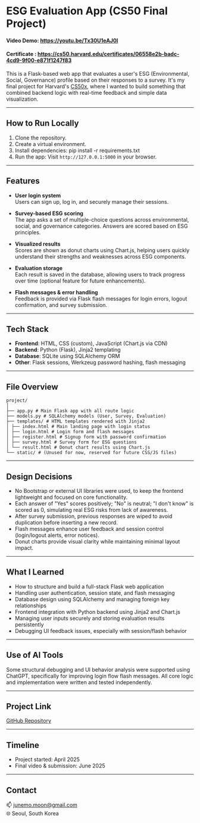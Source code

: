 # ESG Evaluation App (CS50 Final Project)

#### Video Demo: https://youtu.be/Tx30U1eAJ0I
#### Certificate : https://cs50.harvard.edu/certificates/06558e2b-badc-4cd9-9f00-e871f1247f83


This is a Flask-based web app that evaluates a user's ESG (Environmental, Social, Governance) profile based on their responses to a survey. It's my final project for Harvard's [CS50x](https://cs50.harvard.edu/x), where I wanted to build something that combined backend logic with real-time feedback and simple data visualization.

---

## How to Run Locally

1. Clone the repository.
2. Create a virtual environment.
3. Install dependencies: pip install -r requirements.txt
4. Run the app: Visit `http://127.0.0.1:5000` in your browser.


---

## Features

- **User login system**  
Users can sign up, log in, and securely manage their sessions.

- **Survey-based ESG scoring**  
The app asks a set of multiple-choice questions across environmental, social, and governance categories. Answers are scored based on ESG principles.

- **Visualized results**  
Scores are shown as donut charts using Chart.js, helping users quickly understand their strengths and weaknesses across ESG components.

- **Evaluation storage**  
Each result is saved in the database, allowing users to track progress over time (optional feature for future enhancements).

- **Flash messages & error handling**  
Feedback is provided via Flask flash messages for login errors, logout confirmation, and survey submission.

---

## Tech Stack

- **Frontend**: HTML, CSS (custom), JavaScript (Chart.js via CDN)
- **Backend**: Python (Flask), Jinja2 templating
- **Database**: SQLite using SQLAlchemy ORM
- **Other**: Flask sessions, Werkzeug password hashing, flash messaging

---

## File Overview

```
project/
│
├── app.py # Main Flask app with all route logic
├── models.py # SQLAlchemy models (User, Survey, Evaluation)
├── templates/ # HTML templates rendered with Jinja2
│ ├── index.html # Main landing page with login status
│ ├── login.html # Login form and flash messages
│ ├── register.html # Signup form with password confirmation
│ ├── survey.html # Survey form for ESG questions
│ └── result.html # Donut chart results using Chart.js
└── static/ # (Unused for now, reserved for future CSS/JS files)
```

---

## Design Decisions

- No Bootstrap or external UI libraries were used, to keep the frontend lightweight and focused on core functionality.
- Each answer of "Yes" scores positively; "No" is neutral; "I don't know" is scored as 0, simulating real ESG risks from lack of awareness.
- After survey submission, previous responses are wiped to avoid duplication before inserting a new record.
- Flash messages enhance user feedback and session control (login/logout alerts, error notices).
- Donut charts provide visual clarity while maintaining minimal layout impact.

---

## What I Learned

- How to structure and build a full-stack Flask web application
- Handling user authentication, session state, and flash messaging
- Database design using SQLAlchemy and managing foreign key relationships
- Frontend integration with Python backend using Jinja2 and Chart.js
- Managing user inputs securely and storing evaluation results persistently
- Debugging UI feedback issues, especially with session/flash behavior

---

## Use of AI Tools

Some structural debugging and UI behavior analysis were supported using ChatGPT, specifically for improving login flow flash messages. All core logic and implementation were written and tested independently.

---

## Project Link

[GitHub Repository](https://github.com/Junemo-hub/CS50_Final_Project/)

---

## Timeline

- Project started: April 2025  
- Final video & submission: June 2025

---

## Contact

📫 junemo.moon@gmail.com  
🌐 Seoul, South Korea  
